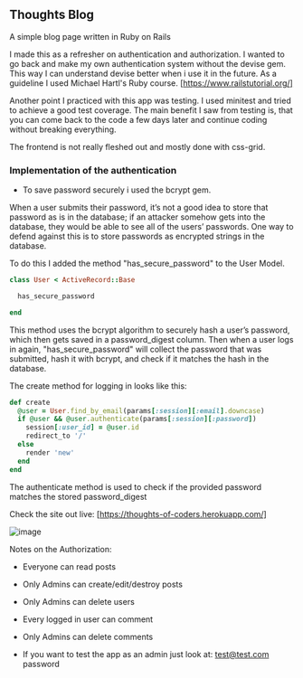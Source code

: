 ## Thoughts Blog

A simple blog page written in Ruby on Rails

I made this as a refresher on authentication and authorization.
I wanted to go back and make my own authentication system without the devise gem. This way I can understand devise better when i use it in the future.
As a guideline I used Michael Hartl's Ruby course. [https://www.railstutorial.org/]

Another point I practiced with this app was testing. I used minitest and tried to achieve a good test coverage.
The main benefit I saw from testing is, that you can come back to the code a few days later and continue coding without breaking everything.

The frontend is not really fleshed out and mostly done with css-grid.

### Implementation of the authentication
* To save password securely i used the bcrypt gem. 

When a user submits their password, it’s not a good idea to store that password as is in the database; if an attacker somehow gets into the database, they would be able to see all of the users’ passwords.
One way to defend against this is to store passwords as encrypted strings in the database. 


To do this I added the method "has_secure_password" to the User Model.
```ruby
class User < ActiveRecord::Base 

  has_secure_password 

end
```
This method uses the bcrypt algorithm to securely hash a user’s password, which then gets saved in a password_digest column.
Then when a user logs in again, "has_secure_password" will collect the password that was submitted, hash it with bcrypt, and check if it matches the hash in the database.

The create method for logging in looks like this:
```ruby
def create
  @user = User.find_by_email(params[:session][:email].downcase)
  if @user && @user.authenticate(params[:session][:password])
    session[:user_id] = @user.id
    redirect_to '/'
  else
    render 'new'
  end 
end
```
The authenticate method is used to check if the provided password matches the stored password_digest



Check the site out live: [https://thoughts-of-coders.herokuapp.com/]


![image](https://user-images.githubusercontent.com/49613341/116801307-e0878d00-ab08-11eb-86c4-bcc2d4d76ee1.png)



Notes on the Authorization:
* Everyone can read posts
* Only Admins can create/edit/destroy posts
* Only Admins can delete users
* Every logged in user can comment
* Only Admins can delete comments

* If you want to test the app as an admin just look at:
  test@test.com
  password

